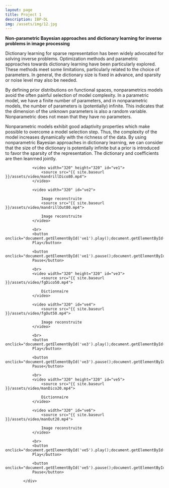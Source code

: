 ```yaml
---
layout: page
title: Project 1
description: IBP-DL
img: /assets/img/12.jpg
---
```

<strong>Non-parametric Bayesian approaches and dictionary learning for inverse problems in image processing</strong>

Dictionary learning for sparse representation has been widely advocated for solving inverse problems. Optimization methods and parametric approaches towards dictionary learning have been particularly explored. These methods meet some limitations, particularly related to the choice of parameters. In general, the dictionary size is fixed in advance, and sparsity or noise level may also be needed.

By defining prior distributions on functional spaces, nonparametrics models avoid the often painful selection of model complexity. In a parametric model, we have a finite number of parameters, and in nonparametric models, the number of parameters is (potentially) infinite. This indicates that the dimension of the unknown parameters is also a random variable. Nonparametric does not mean that they have no parameters.

Nonparametric models exhibit good adaptivity properties which make possible to overcome a model selection step. Thus, the complexity of the model increases dynamically with the richness of the data. By using nonparametric Bayesian approaches in dictionary learning, we can consider that the size of the dictionary is potentially infinite but a prior is introduced to favor the sparsity of the representation. The dictionary and coefficients are then leanrned jointly.



<div id="exemple">

                <video width="320" height="320" id="ve1">
                    <source src="{{ site.baseurl }}/assets/video/mandrillDico80.mp4">
                </video>

                <video width="320" id="ve2">

                    Image reconstruite
                    <source src="{{ site.baseurl }}/assets/video/mandrillOut80.mp4">

                    Image reconstruite
                </video>

                <br>
                <button onclick="document.getElementById('ve1').play();document.getElementById('ve2').play();">
                Play</button>

                <button onclick="document.getElementById('ve1').pause();document.getElementById('ve2').pause();">
                Pause</button>

                <br>
                <video width="320" height="320" id="ve3">
                    <source src="{{ site.baseurl }}/assets/video/fgDico50.mp4">

                    Dictionnaire
                </video>

                <video width="320" id="ve4">
                    <source src="{{ site.baseurl }}/assets/video/fgOut50.mp4">

                    Image reconstruite
                </video>

                <br>
                <button onclick="document.getElementById('ve3').play();document.getElementById('ve4').play();">
                Play</button>

                <button onclick="document.getElementById('ve3').pause();document.getElementById('ve4').pause();">
                Pause</button>

                <br>
                <video width="320" height="320" id="ve5">
                    <source src="{{ site.baseurl }}/assets/video/manDico20.mp4">

                    Dictionnaire
                </video>

                <video width="320" id="ve6">
                    <source src="{{ site.baseurl }}/assets/video/manOut20.mp4">

                    Image reconstruite
                </video>

                <br>
                <button onclick="document.getElementById('ve5').play();document.getElementById('ve6').play();">
                Play</button>

                <button onclick="document.getElementById('ve5').pause();document.getElementById('ve6').pause();">
                Pause</button>

            </div>





